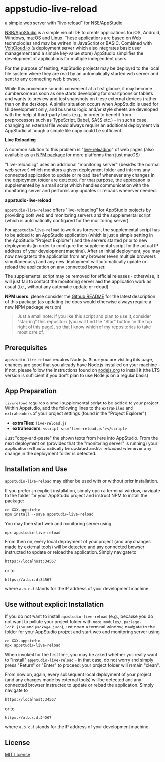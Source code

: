# appstudio-live-reload #

a simple web server with "live-reload" for NSB/AppStudio

[NSB/AppStudio](https://www.nsbasic.com/) is a simple visual IDE to create applications for iOS, Android, Windows, macOS and Linux. These applications are based on Web technologies and may be written in JavaScript or BASIC. Combined with [VoltCloud.io](https://voltcloud.io/) (a deployment server which also integrates basic user management and a simple key-value store) AppStudio simplifies the development of applications for multiple independent users.

For the purpose of testing, AppStudio projects may be deployed to the local file system where they are read by an automatically started web server and sent to any connecting web browser.

While this procedure sounds convenient at a first glance, it may become cumbersome as soon as one starts developing for smartphone or tablets and wants to preview and test snapshots on these external devices (rather than on the desktop). A similar situation occurs when AppStudio is used for UI development only, and business logic and/or style sheets are developed with the help of third-party tools (e.g., in order to benefit from preprocessors such as TypeScript, Babel, SASS etc.) - in such a case, changing an external file would always  require an additional deployment via AppStudio although a simple file copy could be sufficient.

**Live Reloading**

A common solution to this problem is "[live-reloading](http://livereload.com/)" of web pages (also available as an [NPM package](https://www.npmjs.com/package/livereload) for more platforms than just macOS)

"Live-reloading" uses an additional "monitoring server" (besides the normal web server) which monitors a given deployment folder and informs any connected application to update or reload itself whenever any changes in the deployment folder are detected. For that purpose, the application is supplemented by a small script which handles communication with the monitoring server and performs any updates or reloads whenever needed.

**appstudio-live-reload**

`appstudio-live-reload` offers "live-reloading" for AppStudio projects by providing both web and monitoring servers and the supplemental script (which is automatically configured for the monitoring server).

For `appstudio-live-reload` to work as foreseen, the supplemental script has to be added to an AppStudio application (which is just a simple setting in the AppStudio "Project Explorer") and the servers started prior to new deployments (in order to configure the supplemental script for the actual IP address of your development machine). After an initial deployment, you may now navigate to the application from any browser (even multiple browsers simultaneously) and any new deployment will automatically update or reload the application on any connected browser.

The supplemental script may be removed for official releases - otherwise, it will just fail to contact the monitoring server and the application work as usual (i.e., without any automatic update or reload)

**NPM users**: please consider the [Github README](https://github.com/rozek/appstudio-live-reload/blob/main/README.md) for the latest description of this package (as updating the docs would otherwise always require a new NPM package version)

> Just a small note: if you like this script and plan to use it, consider "starring" this repository (you will find the "Star" button on the top right of this page), so that I know which of my repositories to take most care of.

## Prerequisites ##

`appstudio-live-reload` requires Node.js. Since you are visiting this page, chances are good that you already have Node.js installed on your machine - if not, please follow the instructions found on [nodejs.org](https://nodejs.org/) to install it (the LTS version is sufficient if you don't plan to use Node.js on a regular basis)

## App Preparation ##

`livereload` requires a small supplemental script to be added to your project. Within Appstudio, add the following lines to the `extraFiles` and `extraheaders` of your project settings (found in the "Project Explorer")

* **extraFiles**: `live-reload.js`
* **extraheaders**: `<script src="live-reload.js"></script>`

Just "copy-and-paste" the shown texts from here into AppStudio. From the next deployment on (provided that the "monitoring server" is running) your application will automatically be updated and/or reloaded whenever any change in the deployment folder is detected.

## Installation and Use ##

`appstudio-live-reload` may either be used with or without prior installation.

If you prefer an explicit installation, simply open a terminal window, navigate to the folder for your AppStudio project and instruct NPM to install the package:

```
cd XXX.appstudio
npm install --save appstudio-live-reload
```

You may then start web and monitoring server using

```
npx appstudio-live-reload
```

From then on, every local deployment of your project (and any changes made by external tools) will be detected and any connected browser instructed to update or reload the application. Simply navigate to

```
https://localhost:34567
```

or to

```
https://a.b.c.d:34567
```

where `a.b.c.d` stands for the IP address of your development machine.

## Use without explicit Installation

If you do not want to install `appstudio-live-reload` (e.g., because you do not want to pollute your project folder with `node_modules/`, `package-lock.json` and `package.json`), just open a terminal window, navigate to the folder for your AppStudio project and start web and monitoring server using

```
cd XXX.appstudio
npx appstudio-live-reload
```

When invoked for the first time, you may be asked whether you really want to "install" `appstudio-live-reload` - in that case, do not worry and simply press "Return" or "Enter" to proceed: your project folder will remain "clean".

From now on, again, every subsequent local deployment of your project (and any changes made by external tools) will be detected and any connected browser instructed to update or reload the application. Simply navigate to

```
https://localhost:34567
```

or to

```
https://a.b.c.d:34567
```

where `a.b.c.d` stands for the IP address of your development machine.

## License ##

[MIT License](LICENSE.md)
